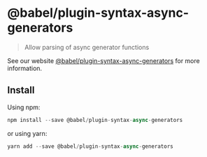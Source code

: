 # @babel/plugin-syntax-async-generators

> Allow parsing of async generator functions

See our website [@babel/plugin-syntax-async-generators](https://new.babeljs.io/docs/en/next/babel-plugin-syntax-async-generators.html) for more information.

## Install

Using npm:

```js
npm install --save @babel/plugin-syntax-async-generators
```

or using yarn:

```js
yarn add --save @babel/plugin-syntax-async-generators
```
